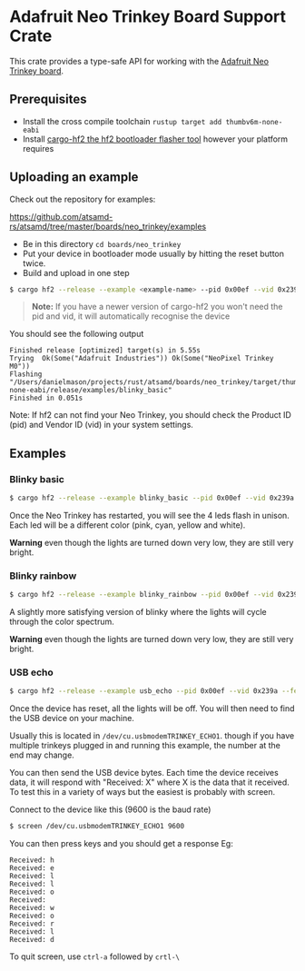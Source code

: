# Adafruit Neo Trinkey Board Support Crate

This crate provides a type-safe API for working with the [Adafruit Neo Trinkey
board](https://www.adafruit.com/product/4870).

## Prerequisites
* Install the cross compile toolchain `rustup target add thumbv6m-none-eabi`
* Install [cargo-hf2 the hf2 bootloader flasher tool](https://crates.io/crates/cargo-hf2) however your platform requires

## Uploading an example
Check out the repository for examples:

https://github.com/atsamd-rs/atsamd/tree/master/boards/neo_trinkey/examples

* Be in this directory `cd boards/neo_trinkey`
* Put your device in bootloader mode usually by hitting the reset button twice.
* Build and upload in one step
```bash
$ cargo hf2 --release --example <example-name> --pid 0x00ef --vid 0x239a
```
> **Note:** If you have a newer version of cargo-hf2 you won't need the pid and vid, it will automatically recognise the 
> device

You should see the following output
```text
Finished release [optimized] target(s) in 5.55s
Trying  Ok(Some("Adafruit Industries")) Ok(Some("NeoPixel Trinkey M0"))
Flashing "/Users/danielmason/projects/rust/atsamd/boards/neo_trinkey/target/thumbv6m-none-eabi/release/examples/blinky_basic"
Finished in 0.051s
```
Note: If hf2 can not find your Neo Trinkey, you should check the Product ID (pid) and Vendor ID (vid) in your system
settings.

## Examples

### Blinky basic

```bash
$ cargo hf2 --release --example blinky_basic --pid 0x00ef --vid 0x239a
```

Once the Neo Trinkey has restarted, you will see the 4 leds flash in unison. Each led will be a different color (pink,
cyan, yellow and white).

**Warning** even though the lights are turned down very low, they are still very bright.

### Blinky rainbow

```bash
$ cargo hf2 --release --example blinky_rainbow --pid 0x00ef --vid 0x239a
```

A slightly more satisfying version of blinky where the lights will cycle through the color spectrum.

**Warning** even though the lights are turned down very low, they are still very bright.

### USB echo

```bash
$ cargo hf2 --release --example usb_echo --pid 0x00ef --vid 0x239a --features usb,panic-halt
```

Once the device has reset, all the lights will be off. You will then need to find the USB device on your machine.

Usually this is located in `/dev/cu.usbmodemTRINKEY_ECHO1`. though if you have multiple trinkeys plugged in and running
this example, the number at the end may change.

You can then send the USB device bytes. Each time the device receives data, it will respond with "Received: X" where X
is the data that it received. To test this in a variety of ways but the easiest is probably with screen.

Connect to the device like this (9600 is the baud rate)

```bash
$ screen /dev/cu.usbmodemTRINKEY_ECHO1 9600
```

You can then press keys and you should get a response Eg:

```text
Received: h
Received: e
Received: l
Received: l
Received: o
Received:
Received: w
Received: o
Received: r
Received: l
Received: d
```

To quit screen, use `ctrl-a` followed by `crtl-\`
